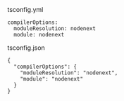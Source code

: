 <div class="listingblock">
<div class="title">tsconfig.yml</div>
<div class="content">
<pre class="highlight"><code class="language-yml" data-lang="yml">compilerOptions:
  moduleResolution: nodenext
  module: nodenext</code></pre>
</div>
</div>
<div class="listingblock">
<div class="title">tsconfig.json</div>
<div class="content">
<pre class="highlight"><code class="language-json" data-lang="json">{
  "compilerOptions": {
    "moduleResolution": "nodenext",
    "module": "nodenext"
  }
}</code></pre>
</div>
</div>